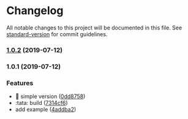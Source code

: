 # Changelog

All notable changes to this project will be documented in this file. See [standard-version](https://github.com/conventional-changelog/standard-version) for commit guidelines.

### [1.0.2](https://github.com/huruji/skeleton-screen/compare/v1.0.1...v1.0.2) (2019-07-12)



### 1.0.1 (2019-07-12)


### Features

* :tada: simple version ([0dd8758](https://github.com/huruji/skeleton-screen/commit/0dd8758))
* :tata: build ([7314cf6](https://github.com/huruji/skeleton-screen/commit/7314cf6))
* add example ([4addba2](https://github.com/huruji/skeleton-screen/commit/4addba2))
